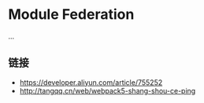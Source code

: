 # Module Federation

...









## 链接

- https://developer.aliyun.com/article/755252
- http://tangqq.cn/web/webpack5-shang-shou-ce-ping

